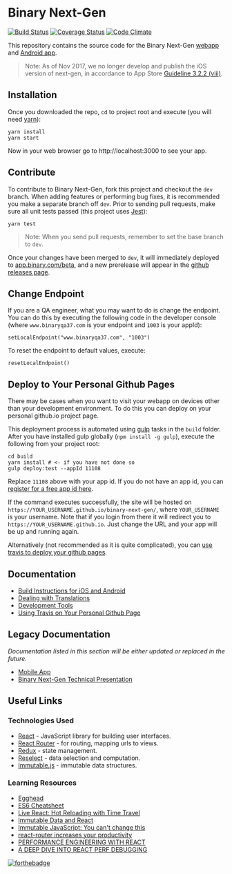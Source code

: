 # Binary Next-Gen

[![Build Status](https://travis-ci.org/binary-com/binary-next-gen.svg?branch=master)](https://travis-ci.org/binary-com/binary-next-gen)
[![Coverage Status](https://coveralls.io/repos/github/binary-com/binary-next-gen/badge.svg?branch=master)](https://coveralls.io/github/binary-com/binary-next-gen?branch=master)
[![Code Climate](https://codeclimate.com/github/binary-com/binary-next-gen/badges/gpa.svg)](https://codeclimate.com/github/binary-com/binary-next-gen)

This repository contains the source code for the Binary Next-Gen [webapp](https://app.binary.com/) and [Android app](https://play.google.com/store/apps/details?id=app.binary.com).

> Note: As of Nov 2017, we no longer develop and publish the iOS version of next-gen, in accordance to App Store [Guideline 3.2.2 (viii)](https://developer.apple.com/app-store/review/guidelines/#unacceptable).

## Installation

Once you downloaded the repo, `cd` to project root and execute (you will need [yarn](https://yarnpkg.com)):
```
yarn install
yarn start
```
Now in your web browser go to http://localhost:3000 to see your app.

## Contribute

To contribute to Binary Next-Gen, fork this project and checkout the `dev` branch. When adding features or performing bug fixes, it is recommended you make a separate branch off `dev`. Prior to sending pull requests, make sure all unit tests passed (this project uses [Jest](https://facebook.github.io/jest/)):
```
yarn test
```
> Note: When you send pull requests, remember to set the base branch to `dev`.

Once your changes have been merged to `dev`, it will immediately deployed to [app.binary.com/beta](https://app.binary.com/beta), and a new prerelease will appear in the [github releases page](https://github.com/binary-com/binary-next-gen/releases).

## Change Endpoint

If you are a QA engineer, what you may want to do is change the endpoint. You can do this by executing the following code in the developer console (where `www.binaryqa37.com` is your endpoint and `1003` is your appId):

```
setLocalEndpoint("www.binaryqa37.com", "1003")
```

To reset the endpoint to default values, execute:

```
resetLocalEndpoint()
```

## Deploy to Your Personal Github Pages

There may be cases when you want to visit your webapp on devices other than your development environment. To do this you can deploy on your personal github.io project page. 

This deployment process is automated using [gulp](https://gulpjs.com/) tasks in the `build` folder. After you have installed gulp globally (`npm install -g gulp`), execute the following from your project root:
```
cd build
yarn install # <- if you have not done so
gulp deploy:test --appId 11108
```
Replace `11108` above with your app id. If you do not have an app id, you can [register for a free app id here](https://developers.binary.com/applications/).

If the command executes successfully, the site will be hosted on `https://YOUR_USERNAME.github.io/binary-next-gen/`, where `YOUR_USERNAME` is your username. Note that if you login from there it will redirect you to `https://YOUR_USERNAME.github.io`. Just change the URL and your app will be up and running again.

Alternatively (not recommended as it is quite complicated), you can [use travis to deploy your github pages](docs/travis-github-pages.md).

## Documentation
 * [Build Instructions for iOS and Android](docs/build-instructions-ios-android.md)
 * [Dealing with Translations](docs/translations.md)
 * [Development Tools](docs/development-tools.md)
 * [Using Travis on Your Personal Github Page](docs/travis-github-pages.md)
 
## Legacy Documentation
*Documentation listed in this section will be either updated or replaced in the future.*
 * [Mobile App](docs/mobile-app.md)
 * [Binary Next-Gen Technical Presentation](https://binary-com.github.io/binary-next-gen-technical-presentation/)

## Useful Links
### Technologies Used
* [React](https://reactjs.org/) - JavaScript library for building user interfaces.
* [React Router](https://github.com/ReactTraining/react-router) - for routing, mapping urls to views.
* [Redux](https://github.com/reactjs/redux) - state management.
* [Reselect](https://github.com/reactjs/reselect) - data selection and computation.
* [Immutable.js](https://facebook.github.io/immutable-js/) - immutable data structures.

### Learning Resources
 * [Egghead](https://egghead.io/)
 * [ES6 Cheatsheet](https://www.youtube.com/watch?v=AfWYO8t7ed4)
 * [Live React: Hot Reloading with Time Travel](https://www.youtube.com/watch?v=xsSnOQynTHs)
 * [Immutable Data and React](https://www.youtube.com/watch?v=I7IdS-PbEgI)
 * [Immutable JavaScript: You can't change this](https://www.youtube.com/watch?v=wA98Coal4jk)
 * [react-router increases your productivity](https://www.youtube.com/watch?v=XZfvW1a8Xac)
 * [PERFORMANCE ENGINEERING WITH REACT](http://benchling.engineering/performance-engineering-with-react/)
 * [A DEEP DIVE INTO REACT PERF DEBUGGING](http://benchling.engineering/deep-dive-react-perf-debugging/)

[![forthebadge](http://forthebadge.com/images/badges/built-by-hipsters.svg)](http://forthebadge.com)
